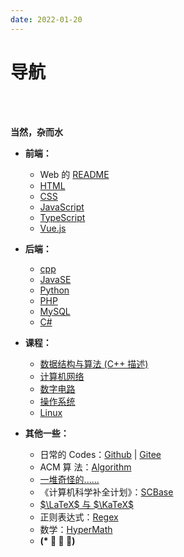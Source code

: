 ```yaml
---
date: 2022-01-20
---
```


# 导航

<br>
&emsp;

**当然，杂而水**

- **前端：**

  - Web 的 [README](./Web/README.md)
  - [HTML](./Web/HTML.md)
  - [CSS](./Web/CSS.md)
  - [JavaScript](./Web/JavaScript/README.md)
  - [TypeScript](Web/TypeScript.md)
  - [Vue.js](./Web/Vue.js/Vue.js.md)

- **后端：**

  - [cpp](./Cpp.md)
  - [JavaSE](./Java/JavaSE.md)
  - [Python](./Python.md)
  - [PHP](./Web/PHP.md)
  - [MySQL](./MySQL.md)
  - [C#](./CSharp.md)

- **课程：**

  - [数据结构与算法 (C++ 描述)](Algorithm/DataStruct.md)
  - [计算机网络](CSBase/Computer_Networks/README.md)
  - [数字电路](CSBase/Digital_Electronics/README.md)
  - [操作系统](CSBase/Operation_System/README.md)
  - [Linux](CSBase/Operation_System/Linux.md)

- **其他一些：**

  - 日常的 Codes：[Github](https://github.com/Organic-Fish/FishCode) | [Gitee](https://gitee.com/OrganicFish/FishCode)
  - ACM 算 法：[Algorithm](./Algorithm/README.md)
  - [一堆奇怪的......](./balabala/README.md)
  - 《计算机科学补全计划》：[SCBase](CSBase/README.md)
  - [$\LaTeX$ 与 $\KaTeX$](./LaTeX.md)
  - 正则表达式：[Regex](./Regex.md)
  - 数学：[HyperMath](./HyperMath/README.md)
  - **(\* ﾟ ∇ ﾟ)**

<br>
&emsp;

<Sakana/>